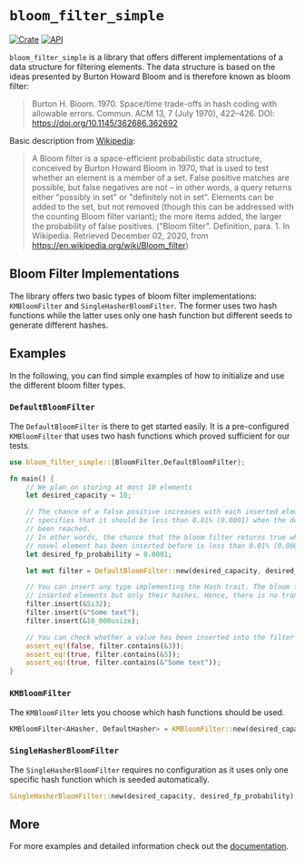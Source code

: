 # `bloom_filter_simple`

[![Crate](https://img.shields.io/crates/v/bloom_filter_simple.svg)](https://crates.io/crates/bloom_filter_simple)
[![API](https://docs.rs/bloom_filter_simple/badge.svg)](https://docs.rs/bloom_filter_simple)

`bloom_filter_simple` is a library that offers different implementations of a data
structure for filtering elements. The data structure is based on the ideas presented by Burton
Howard Bloom and is therefore known as bloom filter:
> Burton H. Bloom. 1970. Space/time trade-offs in hash coding with allowable errors. Commun.
ACM 13, 7 (July 1970), 422–426. DOI: https://doi.org/10.1145/362686.362692

Basic description from [Wikipedia](https://en.wikipedia.org/wiki/Bloom_filter):

> A Bloom filter is a space-efficient probabilistic data structure, conceived by Burton Howard
Bloom in 1970, that is used to test whether an element is a member of a set. False positive
matches are possible, but false negatives are not – in other words, a query returns either
"possibly in set" or "definitely not in set". Elements can be added to the set, but not removed
(though this can be addressed with the counting Bloom filter variant); the more items added, the
larger the probability of false positives. ("Bloom filter". Definition, para. 1. In Wikipedia.
Retrieved December 02, 2020, from https://en.wikipedia.org/wiki/Bloom_filter)

## Bloom Filter Implementations

The library offers two basic types of bloom filter implementations: `KMBloomFilter` and `SingleHasherBloomFilter`. The former uses two hash functions while the latter uses only one hash function but different seeds to generate different hashes.

## Examples

In the following, you can find simple examples of how to initialize and use the different bloom filter types.

### `DefaultBloomFilter`

The `DefaultBloomFilter` is there to get started easily. It is a pre-configured `KMBloomFilter` that uses two hash functions which proved sufficient for our tests.

```rust
use bloom_filter_simple::{BloomFilter,DefaultBloomFilter};

fn main() {
    // We plan on storing at most 10 elements
    let desired_capacity = 10;

    // The chance of a false positive increases with each inserted element. This parameter
    // specifies that it should be less than 0.01% (0.0001) when the desired capacity has
    // been reached.
    // In other words, the chance that the bloom filter returns true when checking whether a
    // novel element has been inserted before is less than 0.01% (0.0001).
    let desired_fp_probability = 0.0001;

    let mut filter = DefaultBloomFilter::new(desired_capacity, desired_fp_probability);

    // You can insert any type implementing the Hash trait. The bloom filter does not store the
    // inserted elements but only their hashes. Hence, there is no transfer of ownership required.
    filter.insert(&5i32);
    filter.insert(&"Some text");
    filter.insert(&10_000usize);

    // You can check whether a value has been inserted into the filter before.
    assert_eq!(false, filter.contains(&3));
    assert_eq!(true, filter.contains(&5));
    assert_eq!(true, filter.contains(&"Some text"));
}
```

### `KMBloomFilter`

The `KMBloomFilter` lets you choose which hash functions should be used.

```rust
KMBloomFilter<AHasher, DefaultHasher> = KMBloomFilter::new(desired_capacity, desired_fp_probability);
```

### `SingleHasherBloomFilter`

The `SingleHasherBloomFilter` requires no configuration as it uses only one specific hash function which is seeded automatically.

```rust
SingleHasherBloomFilter::new(desired_capacity, desired_fp_probability);
```

## More

For more examples and detailed information check out the [documentation](https://docs.rs/bloom_filter_simple).